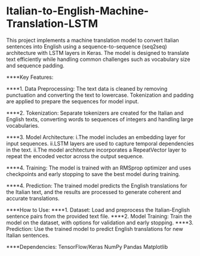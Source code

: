 # Italian-to-English-Machine-Translation-LSTM

This project implements a machine translation model to convert Italian sentences into English using a sequence-to-sequence (seq2seq) architecture with LSTM layers in Keras. The model is designed to translate text efficiently while handling common challenges such as vocabulary size and sequence padding.

****Key Features:

  ****1. Data Preprocessing: The text data is cleaned by removing punctuation and converting the text to lowercase. Tokenization and padding are applied to prepare the sequences for model input.

  ****2. Tokenization: Separate tokenizers are created for the Italian and English texts, converting words to sequences of integers and handling large vocabularies.

  ****3. Model Architecture:
        i.The model includes an embedding layer for input sequences.
        ii.LSTM layers are used to capture temporal dependencies in the text.
        ii.The model architecture incorporates a RepeatVector layer to repeat the encoded vector across the output sequence.
        
  ****4. Training: The model is trained with an RMSprop optimizer and uses checkpoints and early stopping to save the best model during training.
  
  ****4. Prediction: The trained model predicts the English translations for the Italian text, and the results are processed to generate coherent and accurate translations.

****How to Use:
  ****1. Dataset: Load and preprocess the Italian-English sentence pairs from the provided text file.
  ****2. Model Training: Train the model on the dataset, with options for validation and early stopping.
  ****3. Prediction: Use the trained model to predict English translations for new Italian sentences.

****Dependencies:
    TensorFlow/Keras
    NumPy
    Pandas
    Matplotlib
